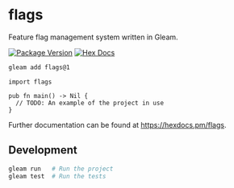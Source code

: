 # flags

Feature flag management system written in Gleam.

[![Package Version](https://img.shields.io/hexpm/v/flags)](https://hex.pm/packages/flags)
[![Hex Docs](https://img.shields.io/badge/hex-docs-ffaff3)](https://hexdocs.pm/flags/)

```sh
gleam add flags@1
```
```gleam
import flags

pub fn main() -> Nil {
  // TODO: An example of the project in use
}
```

Further documentation can be found at <https://hexdocs.pm/flags>.

## Development

```sh
gleam run   # Run the project
gleam test  # Run the tests
```
